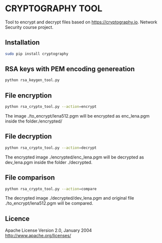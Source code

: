 # CRYPTOGRAPHY TOOL
Tool to encrypt and decrypt files based on https://cryptography.io.
Network Security course project.

## Installation  
```bash
sudo pip install cryptography
```

## RSA keys with PEM encoding genereation  
```bash
python rsa_keygen_tool.py
```

## File encryption
```bash
python rsa_crypto_tool.py --action=encrypt
```
The image ./to_encrypt/lena512.pgm will be encrypted as enc_lena.pgm inside the folder./encrypted/

## File decryption
```bash
python rsa_crypto_tool.py --action=decrypt
```
The encrypted image ./encrypted/enc_lena.pgm will be decrypted as dev_lena.pgm inside the folder ./decrypted.

## File comparison
```bash
python rsa_crypto_tool.py --action=compare
```
The decrypted image ./decrypted/dev_lena.pgm and original file ./to_encrypt/lena512.pgm will be compared.


## Licence
Apache License Version 2.0, January 2004 http://www.apache.org/licenses/
